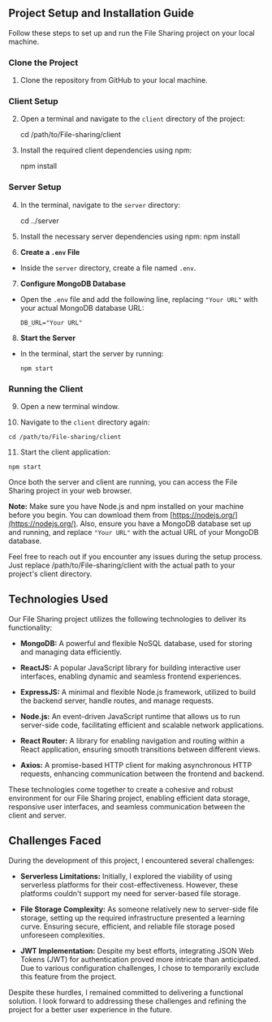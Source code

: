 ## Project Setup and Installation Guide

Follow these steps to set up and run the File Sharing project on your local machine.

### Clone the Project
1. Clone the repository from GitHub to your local machine.

### Client Setup
2. Open a terminal and navigate to the `client` directory of the project:

    cd /path/to/File-sharing/client


3. Install the required client dependencies using npm:

    npm install

### Server Setup
4. In the terminal, navigate to the `server` directory:

    cd ../server

5. Install the necessary server dependencies using npm:
    npm install
6. **Create a `.env` File**
- Inside the `server` directory, create a file named `.env`.

7. **Configure MongoDB Database**
- Open the `.env` file and add the following line, replacing `"Your URL"` with your actual MongoDB database URL:
  ```
  DB_URL="Your URL"
  ```

8. **Start the Server**
- In the terminal, start the server by running:
  ```
  npm start
  ```

### Running the Client
9. Open a new terminal window.

10. Navigate to the `client` directory again:
 ```
 cd /path/to/File-sharing/client
 ```

11. Start the client application:
 ```
 npm start
 ```

Once both the server and client are running, you can access the File Sharing project in your web browser.

**Note:** Make sure you have Node.js and npm installed on your machine before you begin. You can download them from [https://nodejs.org/](https://nodejs.org/). Also, ensure you have a MongoDB database set up and running, and replace `"Your URL"` with the actual URL of your MongoDB database.

Feel free to reach out if you encounter any issues during the setup process.
Just replace /path/to/File-sharing/client with the actual path to your project's client directory.

## Technologies Used

Our File Sharing project utilizes the following technologies to deliver its functionality:

- **MongoDB:** A powerful and flexible NoSQL database, used for storing and managing data efficiently.

- **ReactJS:** A popular JavaScript library for building interactive user interfaces, enabling dynamic and seamless frontend experiences.

- **ExpressJS:** A minimal and flexible Node.js framework, utilized to build the backend server, handle routes, and manage requests.

- **Node.js:** An event-driven JavaScript runtime that allows us to run server-side code, facilitating efficient and scalable network applications.

- **React Router:** A library for enabling navigation and routing within a React application, ensuring smooth transitions between different views.

- **Axios:** A promise-based HTTP client for making asynchronous HTTP requests, enhancing communication between the frontend and backend.

These technologies come together to create a cohesive and robust environment for our File Sharing project, enabling efficient data storage, responsive user interfaces, and seamless communication between the client and server.




## Challenges Faced

During the development of this project, I encountered several challenges:

- **Serverless Limitations:** Initially, I explored the viability of using serverless platforms for their cost-effectiveness. However, these platforms couldn't support my need for server-based file storage.

- **File Storage Complexity:** As someone relatively new to server-side file storage, setting up the required infrastructure presented a learning curve. Ensuring secure, efficient, and reliable file storage posed unforeseen complexities.

- **JWT Implementation:** Despite my best efforts, integrating JSON Web Tokens (JWT) for authentication proved more intricate than anticipated. Due to various configuration challenges, I chose to temporarily exclude this feature from the project.

Despite these hurdles, I remained committed to delivering a functional solution. I look forward to addressing these challenges and refining the project for a better user experience in the future.
